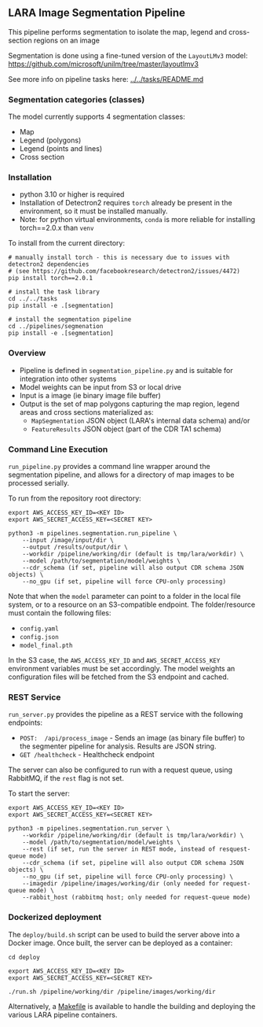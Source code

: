 
## LARA Image Segmentation Pipeline


This pipeline performs segmentation to isolate the map, legend and cross-section regions on an image

Segmentation is done using a fine-tuned version of the `LayoutLMv3` model:
https://github.com/microsoft/unilm/tree/master/layoutlmv3

See more info on pipeline tasks here: [../../tasks/README.md](../../tasks/README.md)

### Segmentation categories (classes)

The model currently supports 4 segmentation classes:
* Map
* Legend (polygons)
* Legend (points and lines)
* Cross section

### Installation

* python 3.10 or higher is required
* Installation of Detectron2 requires `torch` already be present in the environment, so it must be installed manually.
* Note: for python virtual environments, `conda` is more reliable for installing torch==2.0.x than `venv`

To install from the current directory:
```
# manually install torch - this is necessary due to issues with detectron2 dependencies
# (see https://github.com/facebookresearch/detectron2/issues/4472)
pip install torch==2.0.1

# install the task library
cd ../../tasks
pip install -e .[segmentation]

# install the segmentation pipeline
cd ../pipelines/segmenation
pip install -e .[segmentation]
```

### Overview ###

* Pipeline is defined in `segmentation_pipeline.py` and is suitable for integration into other systems
* Model weights can be input from S3 or local drive
* Input is a image (ie binary image file buffer)
* Output is the set of map polygons capturing the map region, legend areas and cross sections materialized as:
  * `MapSegmentation` JSON object (LARA's internal data schema) and/or
  * `FeatureResults` JSON object (part of the CDR TA1 schema)

### Command Line Execution ###
`run_pipeline.py` provides a command line wrapper around the segmentation pipeline, and allows for a directory of map images to be processed serially.

To run from the repository root directory:
```
export AWS_ACCESS_KEY_ID=<KEY ID>
export AWS_SECRET_ACCESS_KEY=<SECRET KEY>

python3 -m pipelines.segmentation.run_pipeline \
    --input /image/input/dir \
    --output /results/output/dir \
    --workdir /pipeline/working/dir (default is tmp/lara/workdir) \
    --model /path/to/segmentation/model/weights \
    --cdr_schema (if set, pipeline will also output CDR schema JSON objects) \
    --no_gpu (if set, pipeline will force CPU-only processing)

```

Note that when the `model` parameter can point to a folder in the local file system, or to a resource on an S3-compatible endpoint. The folder/resource must contain the following files:
* `config.yaml`
* `config.json`
* `model_final.pth`

In the S3 case, the `AWS_ACCESS_KEY_ID` and `AWS_SECRET_ACCESS_KEY` environment variables must be set accordingly.  The model weights an configuration files will be fetched from the S3 endpoint and cached.

### REST Service ###
`run_server.py` provides the pipeline as a REST service with the following endpoints:
* ```POST:  /api/process_image``` - Sends an image (as binary file buffer) to the segmenter pipeline for analysis. Results are JSON string.
* ```GET /healthcheck``` - Healthcheck endpoint

The server can also be configured to run with a request queue, using RabbitMQ, if the `rest` flag is not set.

To start the server:
```
export AWS_ACCESS_KEY_ID=<KEY ID>
export AWS_SECRET_ACCESS_KEY=<SECRET KEY>

python3 -m pipelines.segmentation.run_server \
    --workdir /pipeline/working/dir (default is tmp/lara/workdir) \
    --model /path/to/segmentation/model/weights \
    --rest (if set, run the server in REST mode, instead of resquest-queue mode)
    --cdr_schema (if set, pipeline will also output CDR schema JSON objects) \
    --no_gpu (if set, pipeline will force CPU-only processing) \
    --imagedir /pipeline/images/working/dir (only needed for request-queue mode) \
    --rabbit_host (rabbitmq host; only needed for request-queue mode) 

```

### Dockerized deployment
The `deploy/build.sh` script can be used to build the server above into a Docker image.  Once built, the server can be deployed as a container:

```
cd deploy

export AWS_ACCESS_KEY_ID=<KEY ID>
export AWS_SECRET_ACCESS_KEY=<SECRET KEY>

./run.sh /pipeline/working/dir /pipeline/images/working/dir
```

Alternatively, a [Makefile](../../Makefile) is available to handle the building and deploying the various LARA pipeline containers. 

